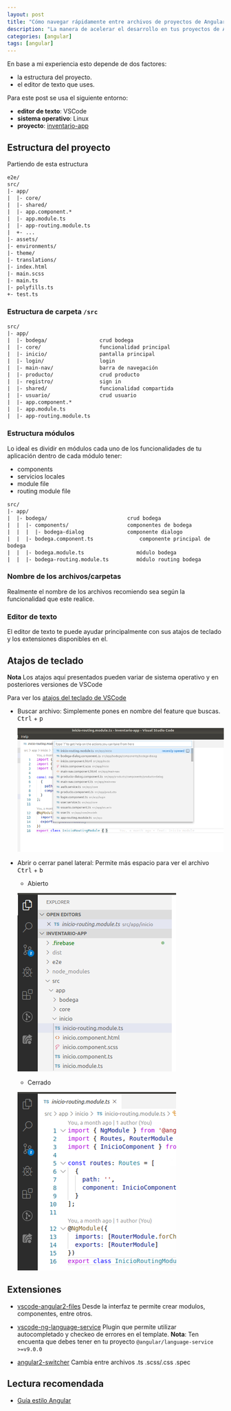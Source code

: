 ```yaml
---
layout: post
title: "Cómo navegar rápidamente entre archivos de proyectos de Angular en VSCode."
description: "La manera de acelerar el desarrollo en tus proyectos de Angular en VSCode"
categories: [angular]
tags: [angular]
---
```

En base a mi experiencia esto depende de dos factores:
- la estructura del proyecto.
- el editor de texto que uses.

Para este post se usa el siguiente entorno:
- **editor de texto**: VSCode
- **sistema operativo**: Linux
- **proyecto**: [inventario-app](https://github.com/LuisReinoso/inventario-app)

## Estructura del proyecto

Partiendo de esta estructura
```code
e2e/                         
src/                         
|- app/                      
|  |- core/                  
|  |- shared/                
|  |- app.component.*        
|  |- app.module.ts          
|  |- app-routing.module.ts  
|  +- ...                    
|- assets/                   
|- environments/             
|- theme/                    
|- translations/             
|- index.html                
|- main.scss                 
|- main.ts                   
|- polyfills.ts              
+- test.ts                   
```

### Estructura de carpeta `/src`
```code                    
src/                         
|- app/                      
|  |- bodega/                 crud bodega
|  |- core/                   funcionalidad principal
|  |- inicio/                 pantalla principal
|  |- login/                  login
|  |- main-nav/               barra de navegación
|  |- producto/               crud producto
|  |- registro/               sign in
|  |- shared/                 funcionalidad compartida
|  |- usuario/                crud usuario
|  |- app.component.*         
|  |- app.module.ts          
|  |- app-routing.module.ts                
```

### Estructura módulos
Lo ideal es dividir en módulos cada uno de los funcionalidades de tu aplicación
dentro de cada módulo tener: 
- components
- servicios locales
- module file
- routing module file

```code                    
src/                         
|- app/                      
|  |- bodega/                          crud bodega
|  |  |- components/                   componentes de bodega
|  |  |  |- bodega-dialog              componente dialogo
|  |  |- bodega.component.ts               componente principal de bodega
|  |  |- bodega.module.ts                 módulo bodega
|  |  |- bodega-routing.module.ts         módulo routing bodega       
```

### Nombre de los archivos/carpetas
Realmente el nombre de los archivos recomiendo sea según la funcionalidad que este realice.

### Editor de texto
El editor de texto te puede ayudar principalmente con sus atajos de teclado y los extensiones disponibles en el.

## Atajos de teclado
**Nota** Los atajos aquí presentados pueden variar de sistema operativo y en posteriores versiones de VSCode

Para ver los [atajos del teclado de VSCode](https://code.visualstudio.com/docs/getstarted/keybindings)

- Buscar archivo: Simplemente pones en nombre del feature que buscas.
  <kbd>Ctrl</kbd> + <kbd>p</kbd>

  ![](/static/img/posts/navegacion_rapida_vscode.png)

- Abrir o cerrar panel lateral: Permite más espacio para ver el archivo
  <kbd>Ctrl</kbd> + <kbd>b</kbd>

  * Abierto

  ![](/static/img/posts/barra_lateral_abierto_vscode.png)

  * Cerrado

  ![](/static/img/posts/barra_lateral_cerrado_vscode.png)

## Extensiones

- [vscode-angular2-files](https://github.com/ivalexa/vscode-angular2-files)
  Desde la interfaz te permite crear modulos, componentes, entre otros. 

- [vscode-ng-language-service](https://github.com/angular/vscode-ng-language-service)
  Plugin que permite utilizar autocompletado y checkeo de errores en el template.
  **Nota**: Ten encuenta que debes tener en tu proyecto ```@angular/language-service >=v9.0.0```

- [angular2-switcher](https://github.com/infinity1207/angular2-switcher)
  Cambia entre archivos .ts .scss/.css .spec

## Lectura recomendada
- [Guía estilo Angular](https://angular.io/guide/styleguide)
